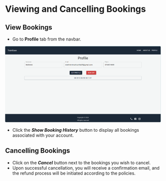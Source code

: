 # Viewing and Cancelling Bookings

## View Bookings

* Go to **Profile** tab from the navbar.

![alt text](assets/image.png)
* Click the ***Show Booking History*** button to display all bookings associated with your account.

## Cancelling Bookings

* Click on the ***Cancel*** button next to the bookings you wish to cancel.
* Upon successful cancellation, you will receive a confirmation email, and the refund process will be initiated according to the policies.
